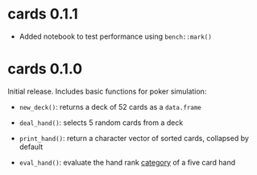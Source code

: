 # cards 0.1.1

* Added notebook to test performance using `bench::mark()`

# cards 0.1.0

Initial release. Includes basic functions for poker simulation:

* `new_deck()`: returns a deck of 52 cards as a `data.frame`

* `deal_hand()`: selects 5 random cards from a deck

* `print_hand()`: return a character vector of sorted cards, collapsed by default

* `eval_hand()`: evaluate the hand rank [category](https://en.wikipedia.org/wiki/List_of_poker_hands) of a five card hand
